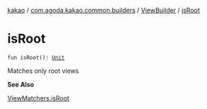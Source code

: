 [kakao](../../index.md) / [com.agoda.kakao.common.builders](../index.md) / [ViewBuilder](index.md) / [isRoot](./is-root.md)

# isRoot

`fun isRoot(): `[`Unit`](https://kotlinlang.org/api/latest/jvm/stdlib/kotlin/-unit/index.html)

Matches only root views

**See Also**

[ViewMatchers.isRoot](#)

